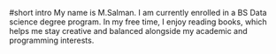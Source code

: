 #short intro
My name is M.Salman. I am currently enrolled in a BS Data science degree program. In my free time, I enjoy reading books, which helps me stay creative and balanced alongside my academic and programming interests.
